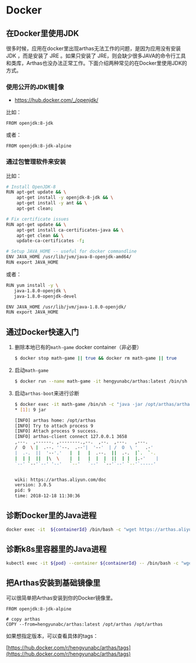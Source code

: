 Docker
===

## 在Docker里使用JDK

很多时候，应用在docker里出现arthas无法工作的问题，是因为应用没有安装 JDK ，而是安装了 JRE 。如果只安装了 JRE，则会缺少很多JAVA的命令行工具和类库，Arthas也没办法正常工作。下面介绍两种常见的在Docker里使用JDK的方式。

### 使用公开的JDK镜像

* https://hub.docker.com/_/openjdk/

比如：

```
FROM openjdk:8-jdk
```

或者：

```
FROM openjdk:8-jdk-alpine
```

### 通过包管理软件来安装

比如：

```bash
# Install OpenJDK-8
RUN apt-get update && \
    apt-get install -y openjdk-8-jdk && \
    apt-get install -y ant && \
    apt-get clean;

# Fix certificate issues
RUN apt-get update && \
    apt-get install ca-certificates-java && \
    apt-get clean && \
    update-ca-certificates -f;

# Setup JAVA_HOME -- useful for docker commandline
ENV JAVA_HOME /usr/lib/jvm/java-8-openjdk-amd64/
RUN export JAVA_HOME
```

或者：

```bash
RUN yum install -y \
   java-1.8.0-openjdk \
   java-1.8.0-openjdk-devel

ENV JAVA_HOME /usr/lib/jvm/java-1.8.0-openjdk/
RUN export JAVA_HOME
```

## 通过Docker快速入门

1. 删除本地已有的`math-game` docker container（非必要）

    ```sh
    $ docker stop math-game || true && docker rm math-game || true
    ```

1. 启动`math-game`

    ```sh
    $ docker run --name math-game -it hengyunabc/arthas:latest /bin/sh -c "java -jar /opt/arthas/math-game.jar"
    ```

1. 启动`arthas-boot`来进行诊断

    ```sh
    $ docker exec -it math-game /bin/sh -c "java -jar /opt/arthas/arthas-boot.jar"
    * [1]: 9 jar

    [INFO] arthas home: /opt/arthas
    [INFO] Try to attach process 9
    [INFO] Attach process 9 success.
    [INFO] arthas-client connect 127.0.0.1 3658
    ,---.  ,------. ,--------.,--.  ,--.  ,---.   ,---.
    /  O  \ |  .--. ''--.  .--'|  '--'  | /  O  \ '   .-'
    |  .-.  ||  '--'.'   |  |   |  .--.  ||  .-.  |`.  `-.
    |  | |  ||  |\  \    |  |   |  |  |  ||  | |  |.-'    |
    `--' `--'`--' '--'   `--'   `--'  `--'`--' `--'`-----'


    wiki: https://arthas.aliyun.com/doc
    version: 3.0.5
    pid: 9
    time: 2018-12-18 11:30:36
    ```

## 诊断Docker里的Java进程

```sh
docker exec -it  ${containerId} /bin/bash -c "wget https://arthas.aliyun.com/arthas-boot.jar && java -jar arthas-boot.jar"
```

## 诊断k8s里容器里的Java进程

```sh
kubectl exec -it ${pod} --container ${containerId} -- /bin/bash -c "wget https://arthas.aliyun.com/arthas-boot.jar && java -jar arthas-boot.jar"
```

## 把Arthas安装到基础镜像里

可以很简单把Arthas安装到你的Docker镜像里。

```
FROM openjdk:8-jdk-alpine

# copy arthas
COPY --from=hengyunabc/arthas:latest /opt/arthas /opt/arthas
```

如果想指定版本，可以查看具体的tags：

[https://hub.docker.com/r/hengyunabc/arthas/tags](https://hub.docker.com/r/hengyunabc/arthas/tags)